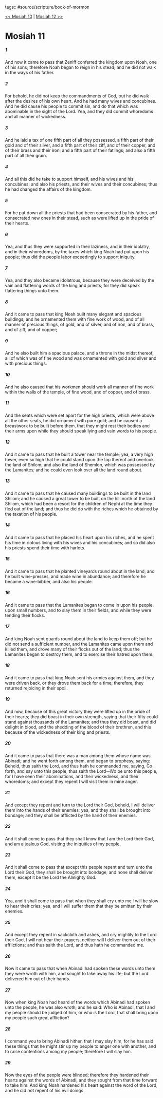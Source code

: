 tags:: #source/scripture/book-of-mormon

[<< Mosiah 10](book-of-mormon/08_Mosiah/Mosiah_10.md) | [Mosiah 12 >>](book-of-mormon/08_Mosiah/Mosiah_12.md)

# Mosiah 11

##### 1

And now it came to pass that Zeniff conferred the kingdom upon Noah, one of his sons; therefore Noah began to reign in his stead; and he did not walk in the ways of his father.

##### 2

For behold, he did not keep the commandments of God, but he did walk after the desires of his own heart. And he had many wives and concubines. And he did cause his people to commit sin, and do that which was abominable in the sight of the Lord. Yea, and they did commit whoredoms and all manner of wickedness.

##### 3

And he laid a tax of one fifth part of all they possessed, a fifth part of their gold and of their silver, and a fifth part of their ziff, and of their copper, and of their brass and their iron; and a fifth part of their fatlings; and also a fifth part of all their grain.

##### 4

And all this did he take to support himself, and his wives and his concubines; and also his priests, and their wives and their concubines; thus he had changed the affairs of the kingdom.

##### 5

For he put down all the priests that had been consecrated by his father, and consecrated new ones in their stead, such as were lifted up in the pride of their hearts.

##### 6

Yea, and thus they were supported in their laziness, and in their idolatry, and in their whoredoms, by the taxes which king Noah had put upon his people; thus did the people labor exceedingly to support iniquity.

##### 7

Yea, and they also became idolatrous, because they were deceived by the vain and flattering words of the king and priests; for they did speak flattering things unto them.

##### 8

And it came to pass that king Noah built many elegant and spacious buildings; and he ornamented them with fine work of wood, and of all manner of precious things, of gold, and of silver, and of iron, and of brass, and of ziff, and of copper;

##### 9

And he also built him a spacious palace, and a throne in the midst thereof, all of which was of fine wood and was ornamented with gold and silver and with precious things.

##### 10

And he also caused that his workmen should work all manner of fine work within the walls of the temple, of fine wood, and of copper, and of brass.

##### 11

And the seats which were set apart for the high priests, which were above all the other seats, he did ornament with pure gold; and he caused a breastwork to be built before them, that they might rest their bodies and their arms upon while they should speak lying and vain words to his people.

##### 12

And it came to pass that he built a tower near the temple; yea, a very high tower, even so high that he could stand upon the top thereof and overlook the land of Shilom, and also the land of Shemlon, which was possessed by the Lamanites; and he could even look over all the land round about.

##### 13

And it came to pass that he caused many buildings to be built in the land Shilom; and he caused a great tower to be built on the hill north of the land Shilom, which had been a resort for the children of Nephi at the time they fled out of the land; and thus he did do with the riches which he obtained by the taxation of his people.

##### 14

And it came to pass that he placed his heart upon his riches, and he spent his time in riotous living with his wives and his concubines; and so did also his priests spend their time with harlots.

##### 15

And it came to pass that he planted vineyards round about in the land; and he built wine-presses, and made wine in abundance; and therefore he became a wine-bibber, and also his people.

##### 16

And it came to pass that the Lamanites began to come in upon his people, upon small numbers, and to slay them in their fields, and while they were tending their flocks.

##### 17

And king Noah sent guards round about the land to keep them off; but he did not send a sufficient number, and the Lamanites came upon them and killed them, and drove many of their flocks out of the land; thus the Lamanites began to destroy them, and to exercise their hatred upon them.

##### 18

And it came to pass that king Noah sent his armies against them, and they were driven back, or they drove them back for a time; therefore, they returned rejoicing in their spoil.

##### 19

And now, because of this great victory they were lifted up in the pride of their hearts; they did boast in their own strength, saying that their fifty could stand against thousands of the Lamanites; and thus they did boast, and did delight in blood, and the shedding of the blood of their brethren, and this because of the wickedness of their king and priests.

##### 20

And it came to pass that there was a man among them whose name was Abinadi; and he went forth among them, and began to prophesy, saying: Behold, thus saith the Lord, and thus hath he commanded me, saying, Go forth, and say unto this people, thus saith the Lord--Wo be unto this people, for I have seen their abominations, and their wickedness, and their whoredoms; and except they repent I will visit them in mine anger.

##### 21

And except they repent and turn to the Lord their God, behold, I will deliver them into the hands of their enemies; yea, and they shall be brought into bondage; and they shall be afflicted by the hand of their enemies.

##### 22

And it shall come to pass that they shall know that I am the Lord their God, and am a jealous God, visiting the iniquities of my people.

##### 23

And it shall come to pass that except this people repent and turn unto the Lord their God, they shall be brought into bondage; and none shall deliver them, except it be the Lord the Almighty God.

##### 24

Yea, and it shall come to pass that when they shall cry unto me I will be slow to hear their cries; yea, and I will suffer them that they be smitten by their enemies.

##### 25

And except they repent in sackcloth and ashes, and cry mightily to the Lord their God, I will not hear their prayers, neither will I deliver them out of their afflictions; and thus saith the Lord, and thus hath he commanded me.

##### 26

Now it came to pass that when Abinadi had spoken these words unto them they were wroth with him, and sought to take away his life; but the Lord delivered him out of their hands.

##### 27

Now when king Noah had heard of the words which Abinadi had spoken unto the people, he was also wroth; and he said: Who is Abinadi, that I and my people should be judged of him, or who is the Lord, that shall bring upon my people such great affliction?

##### 28

I command you to bring Abinadi hither, that I may slay him, for he has said these things that he might stir up my people to anger one with another, and to raise contentions among my people; therefore I will slay him.

##### 29

Now the eyes of the people were blinded; therefore they hardened their hearts against the words of Abinadi, and they sought from that time forward to take him. And king Noah hardened his heart against the word of the Lord, and he did not repent of his evil doings.
